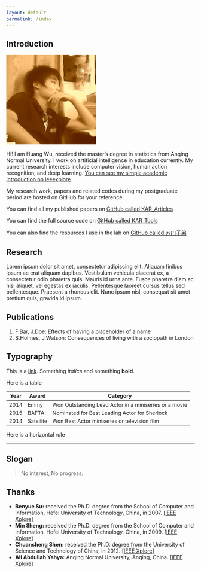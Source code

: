 ```yaml
---
layout: default
permalink: /index
---
```


## Introduction

<img class="profile-picture" src="I.jpg">

Hi! I am Huang Wu, received the master’s degree in statistics from Anqing Normal University. I work on artificial intelligence in education currently. My current research interests include computer vision, human action recognition, and deep learning. [You can see my simple academic introduction on ieeexplore](https://ieeexplore.ieee.org/author/37086242899).

My research work, papers and related codes during my postgraduate period are hosted on GitHub for your reference.

You can find all my published papers on [GitHub called KAR_Articles](https://github.com/vic9527/KAR_Articles)

You can find the full source code on [GitHub called KAR_Tools](https://github.com/vic9527/KAR_Tools)

You can also find the resources I use in the lab on [GitHub called 苏门子弟](https://github.com/bysu2017)

## Research

Lorem ipsum dolor sit amet, consectetur adipiscing elit. Aliquam finibus ipsum ac erat aliquam dapibus. Vestibulum vehicula placerat ex, a consectetur odio pharetra quis. Mauris id urna ante. Fusce pharetra diam ac nisi aliquet, vel egestas ex iaculis. Pellentesque laoreet cursus tellus sed pellentesque. Praesent a rhoncus elit. Nunc ipsum nisl, consequat sit amet pretium quis, gravida id ipsum.

## Publications

1. F.Bar, J.Doe: Effects of having a placeholder of a name
2. S.Holmes, J.Watson: Consequences of living with a sociopath in London

## Typography

This is a [link](http://google.com). Something *italics* and something **bold**.

Here is a table

Year | Award | Category
-----|-------|--------
2014 | Emmy  | Won Outstanding Lead Actor in a miniseries or a movie
2015 | BAFTA | Nominated for Best Leading Actor for Sherlock
2014 | Satellite | Won Best Actor miniseries or television film

Here is a horizontal rule

---

## Slogan

> No interest, No progress.

## Thanks

* **Benyue Su:** received the Ph.D. degree from the School of Computer and Information, Hefei University of Technology, China, in 2007. [[IEEE Xplore](https://ieeexplore.ieee.org/author/37664042300)]
* **Min Sheng:** received the Ph.D. degree from the School of Computer and Information, Hefei University of Technology, China, in 2009. [[IEEE Xplore](https://ieeexplore.ieee.org/author/37086246418)]
* **Chuansheng Shen:** received the Ph.D. degree from the University of Science and Technology of China, in 2012. [[IEEE Xplore](https://ieeexplore.ieee.org/author/37086822315)]
* **Ali Abdullah Yahya:** Anqing Normal University, Anqing, China. [[IEEE Xplore](https://ieeexplore.ieee.org/author/37086076552)]
